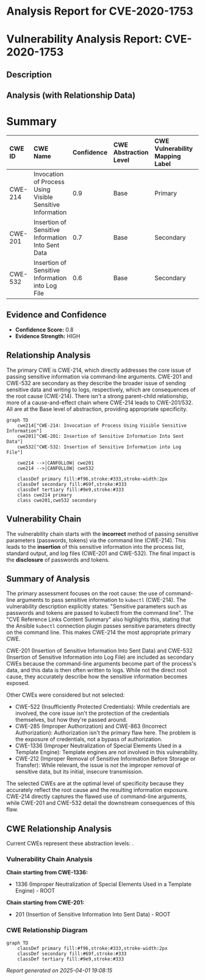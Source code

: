 # Analysis Report for CVE-2020-1753

# Vulnerability Analysis Report: CVE-2020-1753

## Description



## Analysis (with Relationship Data)

# Summary
| CWE ID  | CWE Name                                                                              | Confidence | CWE Abstraction Level | CWE Vulnerability Mapping Label | CWE-Vulnerability Mapping Notes |
| :-------- | :------------------------------------------------------------------------------------ | :--------- | :---------------------- | :------------------------------ | :------------------------------ |
| CWE-214   | Invocation of Process Using Visible Sensitive Information                           | 0.9        | Base                    | Primary                         | Allowed                         |
| CWE-201   | Insertion of Sensitive Information Into Sent Data                                   | 0.7        | Base                    | Secondary                       | Allowed                         |
| CWE-532   | Insertion of Sensitive Information into Log File                                    | 0.6        | Base                    | Secondary                       | Allowed                         |

## Evidence and Confidence

*   **Confidence Score:** 0.8
*   **Evidence Strength:** HIGH

## Relationship Analysis
The primary CWE is CWE-214, which directly addresses the core issue of passing sensitive information via command-line arguments. CWE-201 and CWE-532 are secondary as they describe the broader issue of sending sensitive data and writing to logs, respectively, which are consequences of the root cause (CWE-214). There isn't a strong parent-child relationship, more of a cause-and-effect chain where CWE-214 leads to CWE-201/532. All are at the Base level of abstraction, providing appropriate specificity.

```mermaid
graph TD
    cwe214["CWE-214: Invocation of Process Using Visible Sensitive Information"]
    cwe201["CWE-201: Insertion of Sensitive Information Into Sent Data"]
    cwe532["CWE-532: Insertion of Sensitive Information into Log File"]
    
    cwe214 -->|CANFOLLOW| cwe201
    cwe214 -->|CANFOLLOW| cwe532
    
    classDef primary fill:#f96,stroke:#333,stroke-width:2px
    classDef secondary fill:#69f,stroke:#333
    classDef tertiary fill:#9e9,stroke:#333
    class cwe214 primary
    class cwe201,cwe532 secondary
```

## Vulnerability Chain
The vulnerability chain starts with the **incorrect** method of passing sensitive parameters (passwords, tokens) via the command line (CWE-214). This leads to the **insertion** of this sensitive information into the process list, standard output, and log files (CWE-201 and CWE-532). The final impact is the **disclosure** of passwords and tokens.

## Summary of Analysis
The primary assessment focuses on the root cause: the use of command-line arguments to pass sensitive information to `kubectl` (CWE-214). The vulnerability description explicitly states: "Sensitive parameters such as passwords and tokens are passed to kubectl from the command line". The "CVE Reference Links Content Summary" also highlights this, stating that the Ansible `kubectl` connection plugin passes sensitive parameters directly on the command line. This makes CWE-214 the most appropriate primary CWE.

CWE-201 (Insertion of Sensitive Information Into Sent Data) and CWE-532 (Insertion of Sensitive Information into Log File) are included as secondary CWEs because the command-line arguments become part of the process's data, and this data is then often written to logs. While not the direct root cause, they accurately describe how the sensitive information becomes exposed.

Other CWEs were considered but not selected:

*   CWE-522 (Insufficiently Protected Credentials): While credentials are involved, the core issue isn't the protection of the credentials themselves, but how they're passed around.
*   CWE-285 (Improper Authorization) and CWE-863 (Incorrect Authorization): Authorization isn't the primary flaw here. The problem is the exposure of credentials, not a bypass of authorization.
*   CWE-1336 (Improper Neutralization of Special Elements Used in a Template Engine): Template engines are not involved in this vulnerability.
*   CWE-212 (Improper Removal of Sensitive Information Before Storage or Transfer): While relevant, the issue is not the improper *removal* of sensitive data, but its initial, insecure transmission.

The selected CWEs are at the optimal level of specificity because they accurately reflect the root cause and the resulting information exposure. CWE-214 directly captures the flawed use of command-line arguments, while CWE-201 and CWE-532 detail the downstream consequences of this flaw.


## CWE Relationship Analysis

Current CWEs represent these abstraction levels: .


### Vulnerability Chain Analysis

**Chain starting from CWE-1336:**
- 1336 (Improper Neutralization of Special Elements Used in a Template Engine) - ROOT


**Chain starting from CWE-201:**
- 201 (Insertion of Sensitive Information Into Sent Data) - ROOT



### CWE Relationship Diagram

```mermaid
graph TD
    classDef primary fill:#f96,stroke:#333,stroke-width:2px
    classDef secondary fill:#69f,stroke:#333
    classDef tertiary fill:#9e9,stroke:#333
```



*Report generated on 2025-04-01 19:08:15*

